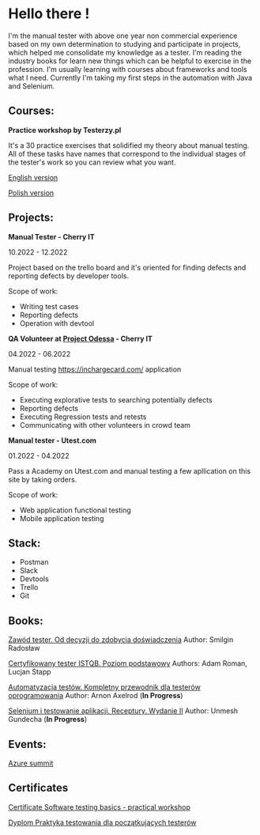 # Hello there !

I'm the manual tester with above one year non commercial experience based on my own determination to studying and participate in projects, which helped me consolidate my knowledge as a tester.
I'm reading the industry books for learn new things which can be helpful to exercise in the profession.
I'm usually learning with courses about frameworks and tools what I need.
Currently I'm taking my first steps in the automation with Java and Selenium.


## Courses:

**Practice workshop by Testerzy.pl**

It's a 30 practice exercises that solidified my theory about manual testing.
All of these tasks have names that correspond to the individual stages of the tester's work so you can review what you want.

[English version](https://github.com/Kurzydlak/Practice-Workshop-ENG)

[Polish version](https://github.com/Kurzydlak/Praktyka-testowania---zadania)


## Projects:

**Manual Tester - Cherry IT**

10.2022 - 12.2022

Project based on the trello board and it's oriented for finding defects and reporting defects by developer tools.

Scope of work:

- Writing test cases
- Reporting defects
- Operation with devtool

**QA Volunteer at [Project Odessa](http://cherry-it.pl/archiwum-projektu-odessa/) - Cherry IT**

04.2022 - 06.2022

Manual testing https://inchargecard.com/ application

Scope of work:

- Executing explorative tests to searching potentially defects
- Reporting defects
- Executing Regression tests and retests
- Communicating with other volunteers in crowd team

**Manual tester - Utest.com**

01.2022 - 04.2022

Pass a Academy on Utest.com and manual testing a few apllication on this site by taking orders.

Scope of work:

- Web application functional testing
- Mobile application testing

## Stack:

- Postman
- Slack
- Devtools
- Trello
- Git

## Books:

[Zawód tester. Od decyzji do zdobycia doświadczenia](https://ksiegarnia.pwn.pl/Zawod-tester.-Od-decyzji-do-zdobycia-doswiadczenia,743423772,p.html?gclid=Cj0KCQjwxMmhBhDJARIsANFGOSuBQZz8PwrbL136W1o6Dx6EholfAi2jhjxQV7TpSSeSAeUUHnVCfLMaAh0xEALw_wcB) Author: Smilgin Radosław 

[Certyfikowany tester ISTQB. Poziom podstawowy](https://helion.pl/ksiazki/certyfikowany-tester-istqb-poziom-podstawowy-adam-roman-lucjan-stapp,ctispv.htm#format/d) Authors: Adam Roman, Lucjan Stapp

[Automatyzacja testów. Kompletny przewodnik dla testerów oprogramowania](https://ksiegarnia.pwn.pl/Automatyzacja-testow.-Kompletny-przewodnik-dla-testerow-oprogramowania,813101585,p.html?gclid=Cj0KCQjwxMmhBhDJARIsANFGOSt-gRZrz_cG3ATluLKTnNtodVkwZmNUq3WK4hW3_CDoioAWkoUFG9waAjVSEALw_wcB) Author: Arnon Axelrod (**In Progress**)

[Selenium i testowanie aplikacji. Receptury. Wydanie II](https://helion.pl/ksiazki/selenium-i-testowanie-aplikacji-receptury-wydanie-ii-unmesh-gundecha,seler2.htm#format/d) Author: Unmesh Gundecha (**In Progress**)

## Events:

[Azure summit](https://azuresummit.pl)

## Certificates

[Certificate Software testing basics - practical workshop](https://drive.google.com/file/d/1bTROrUMg6ePKYeALjRw7Tn3_txB9OZd1/view?usp=share_link)

[Dyplom Praktyka testowania dla początkujących testerów](https://drive.google.com/file/d/10-CMxjdkT0HKQUGWumMwQiW9pK-_Lmdn/view?usp=share_link)



